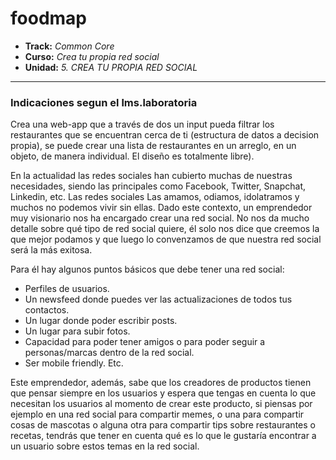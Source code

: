 # foodmap
* **Track:** _Common Core_
* **Curso:** _Crea tu propia red social_
* **Unidad:** _5. CREA TU PROPIA RED SOCIAL_
***

### Indicaciones segun el lms.laboratoria

Crea una web-app que a través de dos un input pueda filtrar los restaurantes que se encuentran cerca de ti (estructura de datos a decision propia), se puede crear una lista de restaurantes en un arreglo, en un objeto, de manera individual. El diseño es totalmente libre).

En la actualidad las redes sociales han cubierto muchas de nuestras necesidades, siendo las principales como Facebook, Twitter, Snapchat, Linkedin, etc. Las redes sociales Las amamos, odiamos, idolatramos y muchos no podemos vivir sin ellas. Dado este contexto, un emprendedor muy visionario nos ha encargado crear una red social. No nos da mucho detalle sobre qué tipo de red social quiere, él solo nos dice que creemos la que mejor podamos y que luego lo convenzamos de que nuestra red social será la más exitosa.

Para él hay algunos puntos básicos que debe tener una red social:
+ Perfiles de usuarios.
+ Un newsfeed donde puedes ver las actualizaciones de todos tus contactos.
+ Un lugar donde poder escribir posts.
+ Un lugar para subir fotos.
+ Capacidad para poder tener amigos o para poder seguir a personas/marcas dentro de la red social.
+ Ser mobile friendly.
Etc.

Este emprendedor, además, sabe que los creadores de productos tienen que pensar siempre en los usuarios y espera que tengas en cuenta lo que necesitan los usuarios al momento de crear este producto, si piensas por ejemplo en una red social para compartir memes, o una para compartir cosas de mascotas o alguna otra para compartir tips sobre restaurantes o recetas, tendrás que tener en cuenta qué es lo que le gustaría encontrar a un usuario sobre estos temas en la red social.
